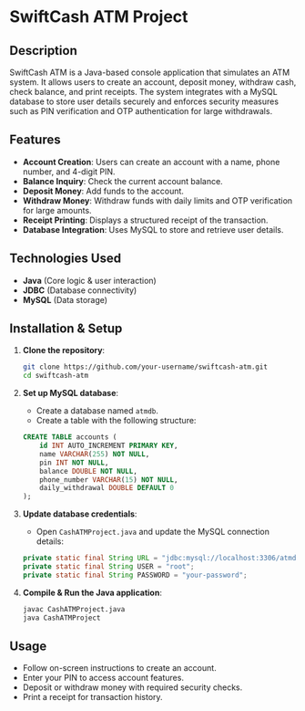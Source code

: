 # SwiftCash ATM Project

## Description
SwiftCash ATM is a Java-based console application that simulates an ATM system. It allows users to create an account, deposit money, withdraw cash, check balance, and print receipts. The system integrates with a MySQL database to store user details securely and enforces security measures such as PIN verification and OTP authentication for large withdrawals.

## Features
- **Account Creation**: Users can create an account with a name, phone number, and 4-digit PIN.
- **Balance Inquiry**: Check the current account balance.
- **Deposit Money**: Add funds to the account.
- **Withdraw Money**: Withdraw funds with daily limits and OTP verification for large amounts.
- **Receipt Printing**: Displays a structured receipt of the transaction.
- **Database Integration**: Uses MySQL to store and retrieve user details.

## Technologies Used
- **Java** (Core logic & user interaction)
- **JDBC** (Database connectivity)
- **MySQL** (Data storage)

## Installation & Setup
1. **Clone the repository**:
   ```sh
   git clone https://github.com/your-username/swiftcash-atm.git
   cd swiftcash-atm
   ```

2. **Set up MySQL database**:
   - Create a database named `atmdb`.
   - Create a table with the following structure:
   ```sql
   CREATE TABLE accounts (
       id INT AUTO_INCREMENT PRIMARY KEY,
       name VARCHAR(255) NOT NULL,
       pin INT NOT NULL,
       balance DOUBLE NOT NULL,
       phone_number VARCHAR(15) NOT NULL,
       daily_withdrawal DOUBLE DEFAULT 0
   );
   ```

3. **Update database credentials**:
   - Open `CashATMProject.java` and update the MySQL connection details:
   ```java
   private static final String URL = "jdbc:mysql://localhost:3306/atmdb";
   private static final String USER = "root";
   private static final String PASSWORD = "your-password";
   ```

4. **Compile & Run the Java application**:
   ```sh
   javac CashATMProject.java
   java CashATMProject
   ```

## Usage
- Follow on-screen instructions to create an account.
- Enter your PIN to access account features.
- Deposit or withdraw money with required security checks.
- Print a receipt for transaction history.

